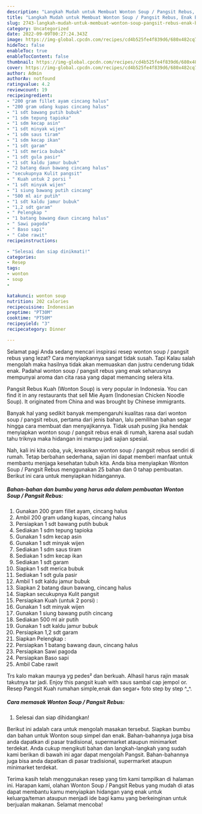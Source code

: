 ```yaml
---
description: "Langkah Mudah untuk Membuat Wonton Soup / Pangsit Rebus, Enak Banget"
title: "Langkah Mudah untuk Membuat Wonton Soup / Pangsit Rebus, Enak Banget"
slug: 2743-langkah-mudah-untuk-membuat-wonton-soup-pangsit-rebus-enak-banget
category: Uncategorized
date: 2022-09-09T00:27:24.343Z
image: https://img-global.cpcdn.com/recipes/cd4b525fe4f839d6/680x482cq70/wonton-soup-pangsit-rebus-foto-resep-utama.jpg
hideToc: false
enableToc: true
enableTocContent: false
thumbnail: https://img-global.cpcdn.com/recipes/cd4b525fe4f839d6/680x482cq70/wonton-soup-pangsit-rebus-foto-resep-utama.jpg
cover: https://img-global.cpcdn.com/recipes/cd4b525fe4f839d6/680x482cq70/wonton-soup-pangsit-rebus-foto-resep-utama.jpg
author: Admin
authorAv: notfound
ratingvalue: 4.2
reviewcount: 19
recipeingredient:
- "200 gram fillet ayam cincang halus"
- "200 gram udang kupas cincang halus"
- "1 sdt bawang putih bubuk"
- "1 sdm tepung tapioka"
- "1 sdm kecap asin"
- "1 sdt minyak wijen"
- "1 sdm saus tiram"
- "1 sdm kecap ikan"
- "1 sdt garam"
- "1 sdt merica bubuk"
- "1 sdt gula pasir"
- "1 sdt kaldu jamur bubuk"
- "2 batang daun bawang cincang halus"
- "secukupnya Kulit pangsit"
- " Kuah untuk 2 porsi "
- "1 sdt minyak wijen"
- "1 siung bawang putih cincang"
- "500 ml air putih"
- "1 sdt kaldu jamur bubuk"
- "1,2 sdt garam"
- " Pelengkap "
- "1 batang bawang daun cincang halus"
- " Sawi pagoda"
- " Baso sapi"
- " Cabe rawit"
recipeinstructions:

- "Selesai dan siap dinikmati!"
categories:
- Resep
tags:
- wonton
- soup
- 

katakunci: wonton soup  
nutrition: 202 calories
recipecuisine: Indonesian
preptime: "PT30M"
cooktime: "PT50M"
recipeyield: "3"
recipecategory: Dinner

---
```



Selamat pagi Anda sedang mencari inspirasi resep wonton soup / pangsit rebus yang lezat? Cara menyiapkannya sangat tidak susah. Tapi Kalau salah mengolah maka hasilnya tidak akan memuaskan dan justru cenderung tidak enak. Padahal wonton soup / pangsit rebus yang enak seharusnya mempunyai aroma dan cita rasa yang dapat memancing selera kita.


Pangsit Rebus Kuah (Wonton Soup) is very popular in Indonesia. You can find it in any restaurants that sell Mie Ayam (Indonesian Chicken Noodle Soup). It originated from China and was brought by Chinese immigrants.

Banyak hal yang sedikit banyak mempengaruhi kualitas rasa dari wonton soup / pangsit rebus, pertama dari jenis bahan, lalu pemilihan bahan segar hingga cara membuat dan menyajikannya. Tidak usah pusing jika hendak menyiapkan wonton soup / pangsit rebus enak di rumah, karena asal sudah tahu triknya maka hidangan ini mampu jadi sajian spesial.


Nah, kali ini kita coba, yuk, kreasikan wonton soup / pangsit rebus sendiri di rumah. Tetap berbahan sederhana, sajian ini dapat memberi manfaat untuk membantu menjaga kesehatan tubuh kita. Anda bisa menyiapkan Wonton Soup / Pangsit Rebus menggunakan 25 bahan dan 0 tahap pembuatan. Berikut ini cara untuk menyiapkan hidangannya.

<!--inarticleads1-->

##### Bahan-bahan dan bumbu yang harus ada dalam pembuatan Wonton Soup / Pangsit Rebus:

1. Gunakan 200 gram fillet ayam, cincang halus
1. Ambil 200 gram udang kupas, cincang halus
1. Persiapkan 1 sdt bawang putih bubuk
1. Sediakan 1 sdm tepung tapioka
1. Gunakan 1 sdm kecap asin
1. Gunakan 1 sdt minyak wijen
1. Sediakan 1 sdm saus tiram
1. Sediakan 1 sdm kecap ikan
1. Sediakan 1 sdt garam
1. Siapkan 1 sdt merica bubuk
1. Sediakan 1 sdt gula pasir
1. Ambil 1 sdt kaldu jamur bubuk
1. Siapkan 2 batang daun bawang, cincang halus
1. Siapkan secukupnya Kulit pangsit
1. Persiapkan  Kuah (untuk 2 porsi) :
1. Gunakan 1 sdt minyak wijen
1. Gunakan 1 siung bawang putih cincang
1. Sediakan 500 ml air putih
1. Gunakan 1 sdt kaldu jamur bubuk
1. Persiapkan 1,2 sdt garam
1. Siapkan  Pelengkap :
1. Persiapkan 1 batang bawang daun, cincang halus
1. Persiapkan  Sawi pagoda
1. Persiapkan  Baso sapi
1. Ambil  Cabe rawit


Trs kalo makan maunya yg pedes² dan berkuah. Alhasil harus rajin masak takutnya tar jadi. Enjoy this pangsit kuah with saus sambal cap jempol or. Resep Pangsit Kuah rumahan simple,enak dan segar+ foto step by step ^_^. 

<!--inarticleads2-->

##### Cara memasak Wonton Soup / Pangsit Rebus:


1. Selesai dan siap dihidangkan!

Berikut ini adalah cara untuk mengolah masakan tersebut. Siapkan bumbu dan bahan untuk Wonton soup simpel dan enak. Bahan-bahannya juga bisa anda dapatkan di pasar tradisional, supermarket ataupun minimarket terdekat. Anda cukup mengikuti bahan dan langkah-langkah yang sudah kami berikan di bawah ini agar dapat mengolah Pangsit. Bahan-bahannya juga bisa anda dapatkan di pasar tradisional, supermarket ataupun minimarket terdekat. 

Terima kasih telah menggunakan resep yang tim kami tampilkan di halaman ini. Harapan kami, olahan Wonton Soup / Pangsit Rebus yang mudah di atas dapat membantu kamu menyiapkan hidangan yang enak untuk keluarga/teman ataupun menjadi ide bagi kamu yang berkeinginan untuk berjualan makanan. Selamat mencoba!
